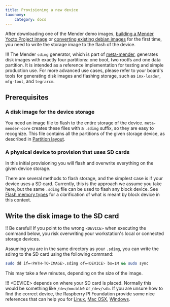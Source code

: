 ```yaml
---
title: Provisioning a new device
taxonomy:
    category: docs
---
```


After downloading one of the Mender demo images,
[building a Mender Yocto Project image](../yocto-project/building) or [converting existing debian images](../debian-family)
for the first time, you need to write the storage image to
the flash of the device.

!!! The Mender `sdimg` generator, which is part of [meta-mender](https://github.com/mendersoftware/meta-mender?target=_blank), generates disk images with exactly four partitions: one boot, two rootfs and one data partition. It is intended as a reference implementation for testing and simple production use. For more advanced use cases, please refer to your board's tools for generating disk images and flashing storage, such as `imx-loader`, `mfg-tool`, and `tegrarcm`.

## Prerequisites

### A disk image for the device storage

You need an image file to flash to the entire storage of the
device. `meta-mender-core` creates these files with a `.sdimg`
suffix, so they are easy to recognize. This file contains
all the partitions of the given storage device, as
described in [Partition layout](../../devices/general-system-requirements#partition-layout).


### A physical device to provision that uses SD cards

In this initial provisioning you will flash and overwrite everything
on the given device storage.

There are several methods to flash storage, and the simplest
case is if your device uses a SD card. Currently, this is the approach
we assume you take here, but the same `.sdimg` file can be used
to flash any block device. See
[Flash memory types](../../devices/yocto-project/partition-configuration#flash-memory-types)
for a clarification of what is meant by block device in this context.


## Write the disk image to the SD card

!! Be careful! If you point to the wrong `<DEVICE>` when executing the command below, you risk overwriting your workstation's local or connected storage devices.

Assuming you are in the same directory as your `.sdimg`, you can write the sdimg to the SD card using the following command:

```bash
sudo dd if=<PATH-TO-IMAGE>.sdimg of=<DEVICE> bs=1M && sudo sync
```

This may take a few minutes, depending on the size of the image.

!!! &lt;DEVICE&gt; depends on where your SD card is placed. Normally this would be something like  `/dev/mmcblk0` or `/dev/sdb`.  If you are unsure how to find the correct device, the Raspberry PI Foundation provide some nice references that can help you for [Linux](https://www.raspberrypi.org/documentation/installation/installing-images/linux.md?target=_blank), [Mac OSX](https://www.raspberrypi.org/documentation/installation/installing-images/mac.md?target=_blank), [Windows](https://www.raspberrypi.org/documentation/installation/installing-images/windows.md?target=_blank).
